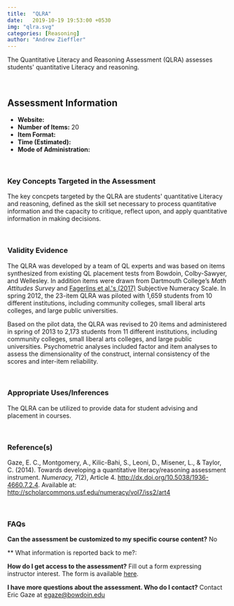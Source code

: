 ```yaml
---
title:  "QLRA"
date:   2019-10-19 19:53:00 +0530
img: "qlra.svg"
categories: [Reasoning]
author: "Andrew Zieffler"
---
```


The Quantitative Literacy and Reasoning Assessment (QLRA) assesses students' quantitative Literacy and reasoning.

<br />

## Assessment Information

- **Website:** 
- **Number of Items:** 20
- **Item Format:** 
- **Time (Estimated):** 
- **Mode of Administration:** 

<br />

### Key Concepts Targeted in the Assessment

The key concpets targeted by the QLRA are students' quantitative Literacy and reasoning, defined as the skill set necessary to process quantitative information and the capacity to critique, reflect upon, and apply quantitative information in making decisions.


<br />

### Validity Evidence

The QLRA was developed by a team of QL experts and was based on items synthesized from existing QL placement tests from Bowdoin, Colby-Sawyer, and Wellesley. In addition items were drawn from Dartmouth  College’s *Math Attitudes Survey* and [Fagerlins et al.'s (2017)](https://journals.sagepub.com/doi/10.1177/0272989X07304449) Subjective Numeracy Scale. In spring 2012, the 23-item QLRA was piloted with 1,659 students from 10 different institutions, including community colleges, small liberal arts colleges, and large public universities. 

Based on the pilot data, the QLRA was revised to 20 items and administered in spring of 2013 to 2,173 students from 11 different institutions, including community colleges, small liberal arts colleges, and large public universities. Psychometric analyses included factor and item analyses to assess the dimensionality of the construct, internal consistency of the scores and inter-item reliability.


<br />

### Appropriate Uses/Inferences

The QLRA can be utilized to provide data for student advising and placement in courses.


<br />

### Reference(s)

Gaze, E. C., Montgomery, A., Kilic-Bahi, S., Leoni, D., Misener, L., &amp; Taylor, C. (2014). Towards developing a quantitative literacy/reasoning assessment instrument. *Numeracy, 7*(2), Article 4. http://dx.doi.org/10.5038/1936-4660.7.2.4. Available at: http://scholarcommons.usf.edu/numeracy/vol7/iss2/art4

<br />

### FAQs
 
**Can the assessment be customized to my specific course content?** 
No

** What information is reported back to me?: 


**How do I get access to the assessment?**
Fill out a form expressing instructor interest. The form is available [here](https://serc.carleton.edu/qlra/index.html).


**I have more questions about the assessment. Who do I contact?**
Contact Eric Gaze at [egaze@bowdoin.edu](egaze@bowdoin.edu)

